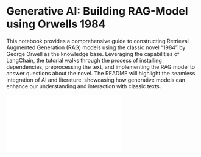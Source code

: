 # Generative AI: Building RAG-Model using Orwells 1984

This notebook provides a comprehensive guide to constructing Retrieval Augmented Generation (RAG) models using the classic novel “1984” by George Orwell as the knowledge base. Leveraging the capabilities of LangChain, the tutorial walks through the process of installing dependencies, preprocessing the text, and implementing the RAG model to answer questions about the novel. The README will highlight the seamless integration of AI and literature, showcasing how generative models can enhance our understanding and interaction with classic texts.

![Political](./1984.html)
